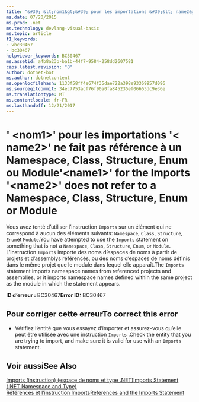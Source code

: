 ```yaml
---
title: "&#39; &lt;nom1&gt;&#39; pour les importations &#39;&lt; name2&gt;&#39; ne fait pas référence à un Namespace, Class, Structure, Enum ou Module"
ms.date: 07/20/2015
ms.prod: .net
ms.technology: devlang-visual-basic
ms.topic: article
f1_keywords:
- vbc30467
- bc30467
helpviewer_keywords: BC30467
ms.assetid: a4b8a23b-ba1b-44f7-9584-258dd2607581
caps.latest.revision: "8"
author: dotnet-bot
ms.author: dotnetcontent
ms.openlocfilehash: 1133f58ff4e674f35dae722a398e93369957d096
ms.sourcegitcommit: 34ec7753acf76f90a0fa845235ef06663dc9e36e
ms.translationtype: MT
ms.contentlocale: fr-FR
ms.lasthandoff: 12/21/2017
---
```

# <a name="39ltname1gt39-for-the-imports-39ltname2gt39-does-not-refer-to-a-namespace-class-structure-enum-or-module"></a><span data-ttu-id="b008d-102">&#39; &lt;nom1&gt;&#39; pour les importations &#39;&lt; name2&gt;&#39; ne fait pas référence à un Namespace, Class, Structure, Enum ou Module</span><span class="sxs-lookup"><span data-stu-id="b008d-102">&#39;&lt;name1&gt;&#39; for the Imports &#39;&lt;name2&gt;&#39; does not refer to a Namespace, Class, Structure, Enum or Module</span></span>
<span data-ttu-id="b008d-103">Vous avez tenté d’utiliser l’instruction `Imports` sur un élément qui ne correspond à aucun des éléments suivants: `Namespace`, `Class`, `Structure`, `Enum`et `Module`.</span><span class="sxs-lookup"><span data-stu-id="b008d-103">You have attempted to use the `Imports` statement on something that is not a `Namespace`, `Class`, `Structure`, `Enum`, or `Module`.</span></span> <span data-ttu-id="b008d-104">L’instruction `Imports` importe des noms d’espaces de noms à partir de projets et d’assemblys référencés, ou des noms d’espaces de noms définis dans le même projet que le module dans lequel elle apparaît.</span><span class="sxs-lookup"><span data-stu-id="b008d-104">The `Imports` statement imports namespace names from referenced projects and assemblies, or it imports namespace names defined within the same project as the module in which the statement appears.</span></span>  
  
 <span data-ttu-id="b008d-105">**ID d’erreur :** BC30467</span><span class="sxs-lookup"><span data-stu-id="b008d-105">**Error ID:** BC30467</span></span>  
  
## <a name="to-correct-this-error"></a><span data-ttu-id="b008d-106">Pour corriger cette erreur</span><span class="sxs-lookup"><span data-stu-id="b008d-106">To correct this error</span></span>  
  
-   <span data-ttu-id="b008d-107">Vérifiez l’entité que vous essayez d’importer et assurez-vous qu’elle peut être utilisée avec une instruction `Imports` .</span><span class="sxs-lookup"><span data-stu-id="b008d-107">Check the entity that you are trying to import, and make sure it is valid for use with an `Imports` statement.</span></span>  
  
## <a name="see-also"></a><span data-ttu-id="b008d-108">Voir aussi</span><span class="sxs-lookup"><span data-stu-id="b008d-108">See Also</span></span>  
 [<span data-ttu-id="b008d-109">Imports (instruction) (espace de noms et type .NET)</span><span class="sxs-lookup"><span data-stu-id="b008d-109">Imports Statement (.NET Namespace and Type)</span></span>](../../visual-basic/language-reference/statements/imports-statement-net-namespace-and-type.md)  
 [<span data-ttu-id="b008d-110">Références et l’instruction Imports</span><span class="sxs-lookup"><span data-stu-id="b008d-110">References and the Imports Statement</span></span>](../../visual-basic/programming-guide/program-structure/references-and-the-imports-statement.md)  
 
